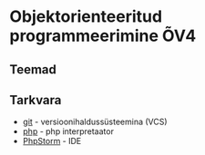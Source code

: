 # Objektorienteeritud programmeerimine &Otilde;V4
## Teemad

## Tarkvara
* [git](https://git-scm.com/download/win) - versioonihalduss&uuml;steemina (VCS)
* [php](http://www.php.net) - php interpretaator
* [PhpStorm](https://www.jetbrains.com/phpstorm/?fromMenu) - IDE